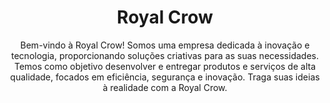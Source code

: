 <h1 align="center">Royal Crow</h1>

<p align="center">Bem-vindo à Royal Crow! Somos uma empresa dedicada à inovação e tecnologia, proporcionando soluções criativas para as suas necessidades. Temos como objetivo desenvolver e entregar produtos e serviços de alta qualidade, focados em eficiência, segurança e inovação. Traga suas ideias à realidade com a Royal Crow.</p>

##
